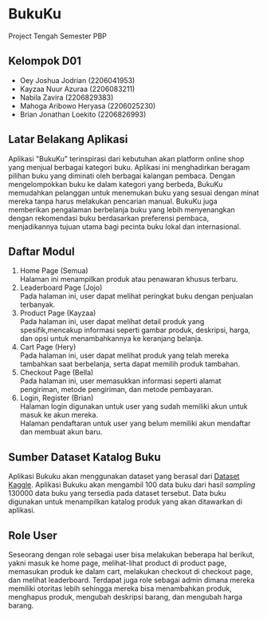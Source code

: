 # BukuKu
Project Tengah Semester PBP

## Kelompok D01
- Oey Joshua Jodrian (2206041953)
- Kayzaa Nuur Azuraa (2206083211)
- Nabila Zavira (2206829383)
- Mahoga Aribowo Heryasa (2206025230)
- Brian Jonathan Loekito (2206826993)
  
## Latar Belakang Aplikasi
Aplikasi "BukuKu" terinspirasi dari kebutuhan akan platform online shop yang menjual berbagai kategori buku. Aplikasi ini menghadirkan beragam pilihan buku yang diminati oleh berbagai kalangan pembaca. Dengan mengelompokkan buku ke dalam kategori yang berbeda, BukuKu memudahkan pelanggan untuk menemukan buku yang sesuai dengan minat mereka tanpa harus melakukan pencarian manual. BukuKu juga memberikan pengalaman berbelanja buku yang lebih menyenangkan dengan rekomendasi buku berdasarkan preferensi pembaca, menjadikannya tujuan utama bagi pecinta buku lokal dan internasional.

## Daftar Modul
1. Home Page (Semua) <br> 
Halaman ini menampilkan produk atau penawaran khusus terbaru.
2. Leaderboard Page (Jojo) <br>
Pada halaman ini, user dapat melihat peringkat buku dengan penjualan terbanyak. 
3. Product Page (Kayzaa) <br>
Pada halaman ini, user dapat melihat detail produk yang spesifik,mencakup informasi seperti gambar produk, deskripsi, harga, dan opsi untuk menambahkannya ke keranjang belanja.
4. Cart Page (Hery) <br>
Pada halaman ini, user dapat melihat produk yang telah mereka tambahkan saat berbelanja, serta dapat memilih produk tambahan.
5. Checkout Page (Bella) <br>
Pada halaman ini, user memasukkan informasi seperti alamat pengiriman, metode pengiriman, dan metode pembayaran. 
6. Login, Register (Brian) <br>
Halaman login digunakan untuk user yang sudah memiliki akun untuk masuk ke akun mereka. <br>
Halaman pendaftaran untuk user yang belum memiliki akun mendaftar dan membuat akun baru.

## Sumber Dataset Katalog Buku
Aplikasi Bukuku akan menggunakan dataset yang berasal dari [Dataset Kaggle](https://www.kaggle.com/datasets/asaniczka/amazon-kindle-books-dataset-2023-130k-books). Aplikasi Bukuku akan mengambil 100 data buku dari hasil *sampling* 130000 data buku yang tersedia pada dataset tersebut. Data buku digunakan untuk menampilkan katalog produk yang akan ditawarkan di aplikasi.

## Role User 
Seseorang dengan role sebagai user bisa melakukan beberapa hal berikut, yakni masuk ke home page, melihat-lihat product di product page, memasukan produk ke dalam cart, melakukan checkout di checkout page, dan melihat leaderboard. Terdapat juga role sebagai admin dimana mereka memiliki otoritas lebih sehingga mereka bisa menambahkan produk, menghapus produk, mengubah deskripsi barang, dan mengubah harga barang.
